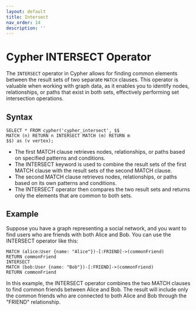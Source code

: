 ```yaml
---
layout: default
title: Intersect
nav_order: 14
description: ''
---
```


# Cypher INTERSECT Operator

The `INTERSECT` operator in Cypher allows for finding common elements between the result sets of two separate `MATCH` clauses. This operator is valuable when working with graph data, as it enables you to identify nodes, relationships, or paths that exist in both sets, effectively performing set intersection operations.

## Syntax

```cypher
SELECT * FROM cypher('cypher_intersect', $$
MATCH (n) RETURN n INTERSECT MATCH (m) RETURN m
$$) as (v vertex);
```

- The first MATCH clause retrieves nodes, relationships, or paths based on specified patterns and conditions.
- The INTERSECT keyword is used to combine the result sets of the first MATCH clause with the result sets of the second MATCH clause.
- The second MATCH clause retrieves nodes, relationships, or paths based on its own patterns and conditions.
- The INTERSECT operator then compares the two result sets and returns only the elements that are common to both sets.

## Example

Suppose you have a graph representing a social network, and you want to find users who are friends with both Alice and Bob. You can use the INTERSECT operator like this:

```cypher
MATCH (alice:User {name: "Alice"})-[:FRIEND]->(commonFriend)
RETURN commonFriend
INTERSECT
MATCH (bob:User {name: "Bob"})-[:FRIEND]->(commonFriend)
RETURN commonFriend
```

In this example, the INTERSECT operator combines the two MATCH clauses to find common friends between Alice and Bob. The result will include only the common friends who are connected to both Alice and Bob through the "FRIEND" relationship.

